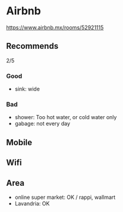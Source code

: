 # Airbnb
https://www.airbnb.mx/rooms/52921115

## Recommends 
2/5

### Good
- sink: wide

### Bad
- shower: Too hot water, or cold water only
- gabage: not every day

## Mobile
## Wifi



## Area

- online super market: OK / rappi, wallmart
- Lavandria: OK
